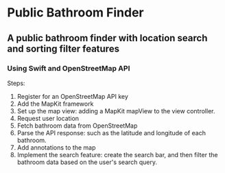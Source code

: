 # Public Bathroom Finder
## A public bathroom finder with location search and sorting filter features
### Using Swift and OpenStreetMap API

Steps:
1. Register for an OpenStreetMap API key
2. Add the MapKit framework
3. Set up the map view: adding a MapKit mapView to the view controller. 
4. Request user location
5. Fetch bathroom data from OpenStreetMap
6. Parse the API response: such as the latitude and longitude of each bathroom.
7. Add annotations to the map
8. Implement the search feature: create the search bar, and then filter the bathroom data based on the user's search query.
